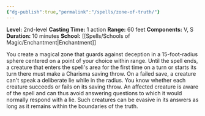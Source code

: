 ```yaml
---
{"dg-publish":true,"permalink":"/spells/zone-of-truth/"}
---
```


**Level:** 2nd-level
**Casting Time:** 1 action
**Range:** 60 feet
**Components:** V, S
**Duration:** 10 minutes
**School:** [[Spells/Schools of Magic/Enchantment\|Enchantment]]

You create a magical zone that guards against deception in a 15-foot-radius sphere centered on a point of your choice within range. Until the spell ends, a creature that enters the spell's area for the first time on a turn or starts its turn there must make a Charisma saving throw. On a failed save, a creature can't speak a deliberate lie while in the radius. You know whether each creature succeeds or fails on its saving throw.
An affected creature is aware of the spell and can thus avoid answering questions to which it would normally respond with a lie. Such creatures can be evasive in its answers as long as it remains within the boundaries of the truth.